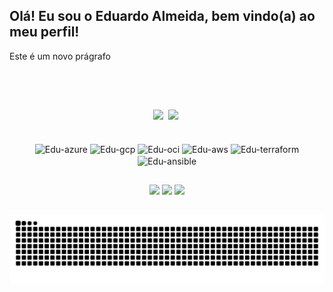 ## Olá! Eu sou o Eduardo Almeida, bem vindo(a) ao meu perfil!

<p> Este é um novo prágrafo</p><br>

</br>

##

<!--
[![Eduardo's GitHub stats](https://github-readme-stats.vercel.app/api?username=eduardoalmeidaf&layout=compact&show_icons=true&theme=transparent&include_all_commits=true&count_private=true&locale=pt-br)](https://github.com/eduardoalmeidaf/github-readme-stats)
[![Top Langs](https://github-readme-stats.vercel.app/api/top-langs/?username=eduardoalmeidaf&layout=compact&card_width=320&langs_count=8&theme=transparent&size_weight=0.5&count_weight=0.5&locale=pt-br)](https://github.com/eduardoalmeidaf/github-readme-stats)
-->

<div align="center">
  <a href="https://github.com/eduardoalmeidaf"><img height="140em" src="https://github-readme-stats.vercel.app/api?username=eduardoalmeidaf&layout=compact&show_icons=true&theme=transparent&include_all_commits=true&count_private=true"></a>&nbsp;
  <a href="https://github.com/eduardoalmeidaf"><img height="140em" src="https://github-readme-stats.vercel.app/api/top-langs/?username=eduardoalmeidaf&layout=compact&langs_count=8&theme=transparent&size_weight=0.5&count_weight=0.5"></a>&nbsp;
</div>
                                            
</br>

<div align="center" style="display: inline_block"><br>
  <img align="center" alt="Edu-azure" height="30" width="40" src="https://cdn.jsdelivr.net/gh/devicons/devicon@latest/icons/azure/azure-original.svg">
  <img align="center" alt="Edu-gcp" height="30" width="40" src="https://cdn.jsdelivr.net/gh/devicons/devicon@latest/icons/googlecloud/googlecloud-original.svg">
  <img align="center" alt="Edu-oci" height="30" width="40" src="https://cdn.jsdelivr.net/gh/devicons/devicon@latest/icons/oracle/oracle-original.svg"/>
  <img align="center" alt="Edu-aws" height="30" width="40" src="https://cdn.jsdelivr.net/gh/devicons/devicon@latest/icons/amazonwebservices/amazonwebservices-original-wordmark.svg">
  <img align="center" alt="Edu-terraform" height="30" width="40" src="https://cdn.jsdelivr.net/gh/devicons/devicon@latest/icons/terraform/terraform-original.svg">
  <img align="center" alt="Edu-ansible" height="30" width="40" src="https://cdn.jsdelivr.net/gh/devicons/devicon@latest/icons/ansible/ansible-original.svg">
</div>

##

<div align="center" style="display: inline_block">
  <a href = "mailto:eduardoalmeida15499@gmail.com" target="_blank"><img src="https://img.shields.io/badge/Gmail-D14836?style=for-the-badge&logo=gmail&logoColor=white" target="_blank"></a>
  <a href="https://www.linkedin.com/in/eduardo-almeidafilho" target="_blank"><img src="https://img.shields.io/badge/LinkedIn-0077B5?style=for-the-badge&logo=linkedin&logoColor=white" target="_blank"></a> 
  <a href="https://medium.com/@eduardoalmeida15499" target="_blank"><img src="https://img.shields.io/badge/Medium-12100E?style=for-the-badge&logo=medium&logoColor=white" target="_blank"></a>
</div>

##
![Snake animation](https://github.com/eduardoalmeidaf/eduardoalmeidaf/blob/output/github-contribution-grid-snake.svg)
